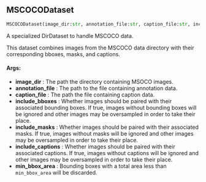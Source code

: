 ## MSCOCODataset
```python
MSCOCODataset(image_dir:str, annotation_file:str, caption_file:str, include_bboxes:bool=True, include_masks:bool=False, include_captions:bool=False, min_bbox_area=1.0) -> None
```
A specialized DirDataset to handle MSCOCO data.

This dataset combines images from the MSCOCO data directory with their corresponding bboxes, masks, and captions.


#### Args:

* **image_dir** :  The path the directory containing MSOCO images.
* **annotation_file** :  The path to the file containing annotation data.
* **caption_file** :  The path the file containing caption data.
* **include_bboxes** :  Whether images should be paired with their associated bounding boxes. If true, images without        bounding boxes will be ignored and other images may be oversampled in order to take their place.
* **include_masks** :  Whether images should be paired with their associated masks. If true, images without masks will        be ignored and other images may be oversampled in order to take their place.
* **include_captions** :  Whether images should be paired with their associated captions. If true, images without        captions will be ignored and other images may be oversampled in order to take their place.
* **min_bbox_area** :  Bounding boxes with a total area less than `min_bbox_area` will be discarded.